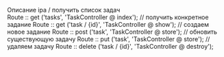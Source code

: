 Описание ipa
/ получить список задач <br>
Route :: get ('tasks', 'TaskController @ index');
// получить конкретное задание
Route :: get ('task / {id}', 'TaskController @ show');
// создаем новое задание
Route :: post ('task', 'TaskController @ store');
// обновить существующую задачу
Route :: put ('task', 'TaskController @ store');
// удаляем задачу
Route :: delete ('task / {id}', 'TaskController @ destroy');
